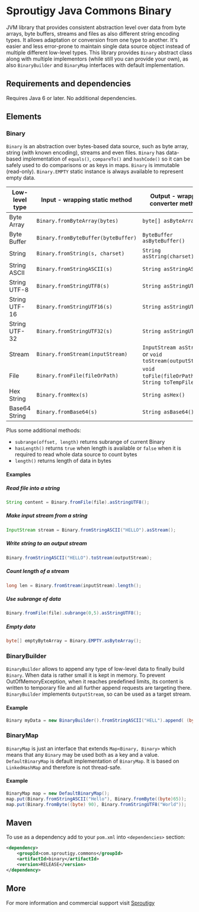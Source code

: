 # Sproutigy Java Commons Binary
JVM library that provides consistent abstraction level over data from byte arrays, byte buffers, streams and files as also different string encoding types.
It allows adaptation or conversion from one type to another. It's easier and less error-prone to maintain single data source object instead of multiple different low-level types.
This library provides `Binary` abstract class along with multiple implementors (while still you can provide your own), as also `BinaryBuilder` and `BinaryMap` interfaces with default implementation.


## Requirements and dependencies
Requires Java 6 or later. No additional dependencies.


## Elements


### Binary
`Binary` is an abstraction over bytes-based data source, such as byte array, string (with known encoding), streams and even files. `Binary` has data-based implementation of `equals()`, `compareTo()` and `hashCode()` so it can be safely used to do comparisons or as keys in maps. `Binary` is immutable (read-only).
`Binary.EMPTY` static instance is always available to represent empty data.

Low-level type | Input - wrapping static method | Output - wrapper converter method 
--- | --- | ---
Byte Array | `Binary.fromByteArray(bytes)` | `byte[] asByteArray()`
Byte Buffer | `Binary.fromByteBuffer(byteBuffer)` | `ByteBuffer asByteBuffer()`
String | `Binary.fromString(s, charset)` | `String asString(charset)`
String ASCII | `Binary.fromStringASCII(s)` | `String asStringASCII()`
String UTF-8 | `Binary.fromStringUTF8(s)` | `String asStringUTF8()`
String UTF-16 | `Binary.fromStringUTF16(s)` | `String asStringUTF16()`
String UTF-32 | `Binary.fromStringUTF32(s)` | `String asStringUTF32()`
Stream | `Binary.fromStream(inputStream)` | `InputStream asStream()` or `void toStream(outputStream)`
File | `Binary.fromFile(fileOrPath)` | `void toFile(fileOrPath)` or `String toTempFile()`
Hex String | `Binary.fromHex(s)` | `String asHex()`
Base64 String | `Binary.fromBase64(s)` | `String asBase64()`

Plus some additional methods:
- `subrange(offset, length)` returns subrange of current Binary
- `hasLength()` returns `true` when length is available or `false` when it is required to read whole data source to count bytes
- `length()` returns length of data in bytes 

#### Examples

##### Read file into a string
```java
String content = Binary.fromFile(file).asStringUTF8();
```

##### Make input stream from a string
```java
InputStream stream = Binary.fromStringASCII("HELLO").asStream();
```

##### Write string to an output stream
```java
Binary.fromStringASCII("HELLO").toStream(outputStream);
```

##### Count length of a stream
```java
long len = Binary.fromStream(inputStream).length();
```

##### Use subrange of data
```java
Binary.fromFile(file).subrange(0,5).asStringUTF8();
```


##### Empty data
```java
byte[] emptyByteArray = Binary.EMPTY.asByteArray();
```


### BinaryBuilder
`BinaryBuilder` allows to append any type of low-level data to finally build `Binary`.
When data is rather small it is kept in memory. To prevent OutOfMemoryException, when it reaches predefined limits, its content is written to temporary file and all further append requests are targeting there.
`BinaryBuilder` implements `OutputStream`, so can be used as a target stream.

#### Example
```java
Binary myData = new BinaryBuilder().fromStringASCII("HELL").append( (byte)79 ).build();
```

### BinaryMap
`BinaryMap` is just an interface that extends `Map<Binary, Binary>` which means that any `Binary` may be used both as a key and a value.
`DefaultBinaryMap` is default implementation of `BinaryMap`. It is based on `LinkedHashMap` and therefore is not thread-safe.


#### Example
```java
BinaryMap map = new DefaultBinaryMap();
map.put(Binary.fromStringASCII("Hello"), Binary.fromByte((byte)65));
map.put(Binary.fromByte((byte) 90), Binary.fromStringUTF8("World"));
```


## Maven

To use as a dependency add to your `pom.xml` into `<dependencies>` section: 
```xml
<dependency>
    <groupId>com.sproutigy.commons</groupId>
    <artifactId>binary</artifactId>
    <version>RELEASE</version>
</dependency>
```

## More
For more information and commercial support visit [Sproutigy](http://www.sproutigy.com/opensource)
